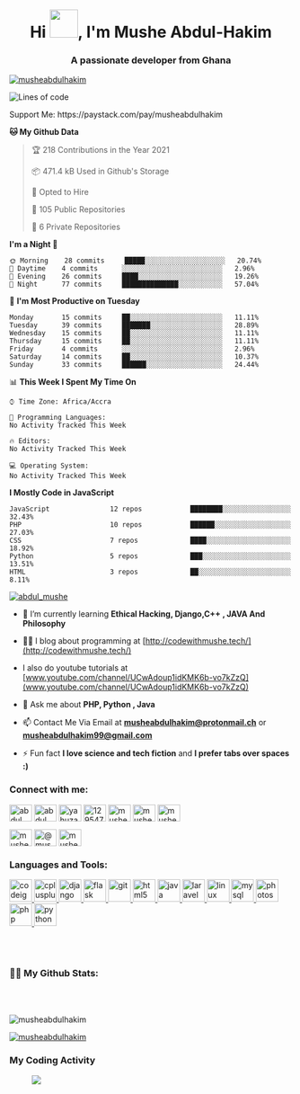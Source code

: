 <h1 align="center">Hi <img src="https://github.com/TheDudeThatCode/TheDudeThatCode/raw/master/Assets/Hi.gif" width="50"/>, I'm Mushe Abdul-Hakim</h1>
<h3 align="center">A passionate developer from Ghana </h3>

<p align="left"> <a href="https://github.com/ryo-ma/github-profile-trophy"><img src="https://github-profile-trophy.vercel.app/?username=musheabdulhakim" alt="musheabdulhakim" /></a> 
 </p>
 
<!--START_SECTION:waka-->

![Lines of code](https://img.shields.io/badge/From%20Hello%20World%20I%27ve%20Written-7.9%20million%20lines%20of%20code-blue)

<div>
 <p>Support Me: https://paystack.com/pay/musheabdulhakim</p>
</div>

**🐱 My Github Data** 

> 🏆 218 Contributions in the Year 2021
 > 
> 📦 471.4 kB Used in Github's Storage 
 > 
> 💼 Opted to Hire
 > 
> 📜 105 Public Repositories 
 > 
> 🔑 6 Private Repositories  
 > 
**I'm a Night 🦉** 

```text
🌞 Morning    28 commits     █████░░░░░░░░░░░░░░░░░░░░   20.74% 
🌆 Daytime    4 commits      ░░░░░░░░░░░░░░░░░░░░░░░░░   2.96% 
🌃 Evening    26 commits     ████░░░░░░░░░░░░░░░░░░░░░   19.26% 
🌙 Night      77 commits     ██████████████░░░░░░░░░░░   57.04%

```
📅 **I'm Most Productive on Tuesday** 

```text
Monday       15 commits     ██░░░░░░░░░░░░░░░░░░░░░░░   11.11% 
Tuesday      39 commits     ███████░░░░░░░░░░░░░░░░░░   28.89% 
Wednesday    15 commits     ██░░░░░░░░░░░░░░░░░░░░░░░   11.11% 
Thursday     15 commits     ██░░░░░░░░░░░░░░░░░░░░░░░   11.11% 
Friday       4 commits      ░░░░░░░░░░░░░░░░░░░░░░░░░   2.96% 
Saturday     14 commits     ██░░░░░░░░░░░░░░░░░░░░░░░   10.37% 
Sunday       33 commits     ██████░░░░░░░░░░░░░░░░░░░   24.44%

```


📊 **This Week I Spent My Time On** 

```text
⌚︎ Time Zone: Africa/Accra

💬 Programming Languages: 
No Activity Tracked This Week

🔥 Editors: 
No Activity Tracked This Week

💻 Operating System: 
No Activity Tracked This Week

```

**I Mostly Code in JavaScript** 

```text
JavaScript               12 repos            ████████░░░░░░░░░░░░░░░░░   32.43% 
PHP                      10 repos            ██████░░░░░░░░░░░░░░░░░░░   27.03% 
CSS                      7 repos             ████░░░░░░░░░░░░░░░░░░░░░   18.92% 
Python                   5 repos             ███░░░░░░░░░░░░░░░░░░░░░░   13.51% 
HTML                     3 repos             ██░░░░░░░░░░░░░░░░░░░░░░░   8.11%

```



<!--END_SECTION:waka-->

<p align="left"> <a href="https://twitter.com/abdul_mushe" target="blank"><img src="https://img.shields.io/twitter/follow/abdul_mushe?logo=twitter&style=for-the-badge" alt="abdul_mushe" /></a> </p>


- 🌱 I’m currently learning **Ethical Hacking, Django,C++ , JAVA And Philosophy**

- 👨‍💻 I blog about programming at [http://codewithmushe.tech/](http://codewithmushe.tech/)

- I also do youtube tutorials at [www.youtube.com/channel/UCwAdoup1idKMK6b-vo7kZzQ](www.youtube.com/channel/UCwAdoup1idKMK6b-vo7kZzQ)

- 💬 Ask me about **PHP, Python , Java**

- 📫 Contact Me Via Email at **musheabdulhakim@protonmail.ch** or **musheabdulhakim99@gmail.com**

- ⚡ Fun fact **I love science and tech fiction** and **I prefer tabs over spaces :)**


<h3 align="left">Connect with me:</h3>
<p align="left">
<a href="https://dev.to/abdul_mushe" target="blank"><img align="center" src="https://cdn.jsdelivr.net/npm/simple-icons@3.0.1/icons/dev-dot-to.svg" alt="abdul_mushe" height="30" width="40" /></a>
<a href="https://twitter.com/abdul_mushe" target="blank"><img align="center" src="https://cdn.jsdelivr.net/npm/simple-icons@3.0.1/icons/twitter.svg" alt="abdul_mushe" height="30" width="40" /></a>
<a href="https://linkedin.com/in/yahuza-mushe-abdul-hakim-2155351a9" target="blank"><img align="center" src="https://cdn.jsdelivr.net/npm/simple-icons@3.0.1/icons/linkedin.svg" alt="yahuza-mushe-abdul-hakim-2155351a9" height="30" width="40" /></a>
<a href="https://stackoverflow.com/users/12954798/yahuza-mushe-abdul-hakim" target="blank"><img align="center" src="https://cdn.jsdelivr.net/npm/simple-icons@3.0.1/icons/stackoverflow.svg" alt="12954798/yahuza-mushe-abdul-hakim" height="30" width="40" /></a>
<a href="https://instagram.com/mushe_code" target="blank"><img align="center" src="https://cdn.jsdelivr.net/npm/simple-icons@3.0.1/icons/instagram.svg" alt="mushe_code" height="30" width="40" /></a>
<a href="https://www.youtube.com/c/mushe code" target="blank"><img align="center" src="https://cdn.jsdelivr.net/npm/simple-icons@3.0.1/icons/youtube.svg" alt="mushe code" height="30" width="40" /></a>
<a href="https://www.hackerrank.com/musheabdulhakim1" target="blank"><img align="center" src="https://cdn.jsdelivr.net/npm/simple-icons@3.0.1/icons/hackerrank.svg" alt="musheabdulhakim1" height="30" width="40" /></a>

<a href="https://www.leetcode.com/musheabdulhakim99" target="blank"><img align="center" src="https://cdn.jsdelivr.net/npm/simple-icons@3.0.1/icons/leetcode.svg" alt="musheabdulhakim99" height="30" width="40" /></a>
<a href="https://www.hackerearth.com/@musheabdulhakim99" target="blank"><img align="center" src="https://cdn.jsdelivr.net/npm/simple-icons@3.0.1/icons/hackerearth.svg" alt="@musheabdulhakim99" height="30" width="40" /></a>
<a href="https://auth.geeksforgeeks.org/user/musheabdulhakim99" target="blank"><img align="center" src="https://cdn.jsdelivr.net/npm/simple-icons@3.0.1/icons/geeksforgeeks.svg" alt="musheabdulhakim99" height="30" width="40" /></a>
</p>

<h3 align="left">Languages and Tools:</h3>
<p align="left"> <a href="https://getbootstrap.com" target="_blank">  </a> <a href="https://codeigniter.com" target="_blank"> <img src="https://cdn.worldvectorlogo.com/logos/codeigniter.svg" alt="codeigniter" width="40" height="40"/> </a> <a href="https://www.w3schools.com/cpp/" target="_blank"> <img src="https://icongr.am/devicon/cplusplus-original.svg?size=125&color=141414" alt="cplusplus" width="40" height="40"/> </a> <a href="https://www.djangoproject.com/" target="_blank"> <img src="https://icongr.am/devicon/django-original.svg?size=125&color=141414" alt="django" width="40" height="40"/> </a> <a href="https://flask.palletsprojects.com/" target="_blank"> <img src="https://www.vectorlogo.zone/logos/pocoo_flask/pocoo_flask-icon.svg" alt="flask" width="40" height="40"/> </a>  <a href="https://git-scm.com/" target="_blank"> <img src="https://www.vectorlogo.zone/logos/git-scm/git-scm-icon.svg" alt="git" width="40" height="40"/> </a> <a href="https://www.w3.org/html/" target="_blank"> <img src="https://icongr.am/devicon/html5-original-wordmark.svg?size=128&color=currentColor" alt="html5" width="40" height="40"/> </a> <a href="https://www.java.com" target="_blank"> <img src="https://icongr.am/devicon/java-original-wordmark.svg?size=148&color=currentColor" alt="java" width="40" height="40"/> </a> <a href="https://laravel.com/" target="_blank"> <img src="https://icongr.am/devicon/laravel-plain.svg?size=125&color=c62f2f" alt="laravel" width="40" height="40"/> </a> <a href="https://www.linux.org/" target="_blank"> <img src="https://icongr.am/devicon/linux-original.svg?size=125&color=141414" alt="linux" width="40" height="40"/> </a> <a href="https://www.mysql.com/" target="_blank"> <img src="https://icongr.am/devicon/mysql-original-wordmark.svg?size=125&color=141414" alt="mysql" width="40" height="40"/> </a>  <a href="https://www.photoshop.com/en" target="_blank"> <img src="https://icongr.am/devicon/photoshop-plain.svg?size=128&color=currentColor" alt="photoshop" width="40" height="40"/> </a> <a href="https://www.php.net" target="_blank"> <img src="https://icongr.am/devicon/php-original.svg?size=125&color=141414" alt="php" width="40" height="40"/> </a> <a href="https://www.python.org" target="_blank"> <img src="https://icongr.am/devicon/python-original.svg?size=125&color=141414" alt="python" width="40" height="40"/> </a> </p>
<br><br>
<h3> 🙋‍♀️ <b>My Github Stats</b>: </h3>


<br><br>
 <p>
    <img  src="https://github-readme-stats.vercel.app/api?username=musheabdulhakim&show_icons=true&locale=en" alt="musheabdulhakim" />
 
 </p>


<p>
  <a href="https://github.com/musheabdulhakim" class="rich-diff-level-one">
    <img src="https://github-readme-stats.vercel.app/api/top-langs?username=musheabdulhakim&show_icons=true&locale=en&layout=compact" alt="musheabdulhakim" />
  </a>
</p>


 <h3><b>My Coding Activity</b></h3>
 <p align="left">
    <figure><img src="https://wakatime.com/share/@e5387570-f4a6-4991-a3f9-99a9fb01a305/6a40af37-2f88-4d9d-9898-c580637bedc6.svg">
    </figure>
 </p>
